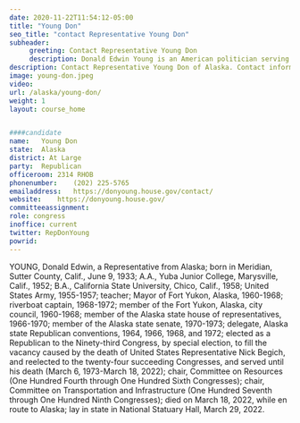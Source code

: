 ```yaml
---
date: 2020-11-22T11:54:12-05:00
title: "Young Don"
seo_title: "contact Representative Young Don"
subheader:
     greeting: Contact Representative Young Don 
     description: Donald Edwin Young is an American politician serving as the U.S. Representative for Alaska's at-large congressional district since 1973. He is the Republican Party's longest-serving member of the U.S. House of Representatives in history, having represented Alaska for 24 terms.
description: Contact Representative Young Don of Alaska. Contact information for Young Don includes email address, phone number, and mailing address.
image: young-don.jpeg
video: 
url: /alaska/young-don/
weight: 1
layout: course_home


####candidate
name:	Young Don
state:	Alaska
district: At Large
party:	Republican
officeroom:	2314 RHOB
phonenumber:	(202) 225-5765
emailaddress:	https://donyoung.house.gov/contact/
website:	https://donyoung.house.gov/
committeeassignment: 
role: congress
inoffice: current
twitter: RepDonYoung
powrid: 
---
```


YOUNG, Donald Edwin, a Representative from Alaska; born in Meridian, Sutter County, Calif., June 9, 1933; A.A., Yuba Junior College, Marysville, Calif., 1952; B.A., California State University, Chico, Calif., 1958; United States Army, 1955-1957; teacher; Mayor of Fort Yukon, Alaska, 1960-1968; riverboat captain, 1968-1972; member of the Fort Yukon, Alaska, city council, 1960-1968; member of the Alaska state house of representatives, 1966-1970; member of the Alaska state senate, 1970-1973; delegate, Alaska state Republican conventions, 1964, 1966, 1968, and 1972; elected as a Republican to the Ninety-third Congress, by special election, to fill the vacancy caused by the death of United States Representative Nick Begich, and reelected to the twenty-four succeeding Congresses, and served until his death (March 6, 1973-March 18, 2022); chair, Committee on Resources (One Hundred Fourth through One Hundred Sixth Congresses); chair, Committee on Transportation and Infrastructure (One Hundred Seventh through One Hundred Ninth Congresses); died on March 18, 2022, while en route to Alaska; lay in state in National Statuary Hall, March 29, 2022.